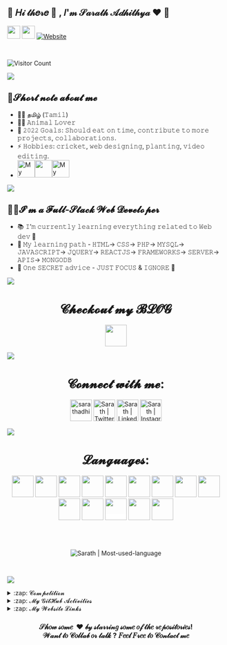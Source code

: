 ## 🎀  𝐻𝒾 𝓉𝒽𝑒𝓇𝑒 👋 , 𝐼'𝓂 𝒮𝒶𝓇𝒶𝓉𝒽 𝒜𝒹𝒽𝒾𝓉𝒽𝓎𝒶 ❤  🎀
[<img height="30" src="https://img.shields.io/badge/twitter-%231DA1F2.svg?&style=for-the-badge&logo=twitter&logoColor=white" />][twitter]
[<img height="30" src="https://img.shields.io/badge/linkedin-blue.svg?&style=for-the-badge&logo=linkedin&logoColor=white" />][linkedin]
[![Website](https://img.shields.io/website?label=My-Portfolio&style=for-the-badge&url=https%3A%2F%2Fsarathadhi.netlify.app)][website]

<br/>

![Visitor Count](https://profile-counter.glitch.me/SarathAdhi/count.svg)

![](https://user-images.githubusercontent.com/73097560/115834477-dbab4500-a447-11eb-908a-139a6edaec5c.gif)

## 🤏𝓢𝓱𝓸𝓻𝓽 𝓷𝓸𝓽𝓮 𝓪𝓫𝓸𝓾𝓽 𝓶𝓮
- 🤱👅 தமிழ் (𝚃𝚊𝚖𝚒𝚕)
- 🐕‍🦺 𝙰𝚗𝚒𝚖𝚊𝚕 𝙻𝚘𝚟𝚎𝚛
- 🥅 𝟸𝟶𝟸𝟸 𝙶𝚘𝚊𝚕𝚜: 𝚂𝚑𝚘𝚞𝚕𝚍 𝚎𝚊𝚝 𝚘𝚗 𝚝𝚒𝚖𝚎, 𝚌𝚘𝚗𝚝𝚛𝚒𝚋𝚞𝚝𝚎 𝚝𝚘 𝚖𝚘𝚛𝚎 𝚙𝚛𝚘𝚓𝚎𝚌𝚝𝚜, 𝚌𝚘𝚕𝚕𝚊𝚋𝚘𝚛𝚊𝚝𝚒𝚘𝚗𝚜.
- ⚡ 𝙷𝚘𝚋𝚋𝚒𝚎𝚜: 𝚌𝚛𝚒𝚌𝚔𝚎𝚝, 𝚠𝚎𝚋 𝚍𝚎𝚜𝚒𝚐𝚗𝚒𝚗𝚐, 𝚙𝚕𝚊𝚗𝚝𝚒𝚗𝚐, 𝚟𝚒𝚍𝚎𝚘 𝚎𝚍𝚒𝚝𝚒𝚗𝚐.
- <img height=" 40px" src="https://1.bp.blogspot.com/-5dHvHIvsyNo/WckMuod4SoI/AAAAAAAAyqg/ydxprvHnktUebUF8EQbUesAu6Y-9Go7YQCLcBGAs/s1600/SJPC.png" title="My School"><img height="40px" src="https://img.icons8.com/ios/50/000000/right--v2.gif"/><img height="40px" src="https://vit.ac.in/icetite/img/vit_logo-2.jpg" title="My College">

![](https://user-images.githubusercontent.com/73097560/115834477-dbab4500-a447-11eb-908a-139a6edaec5c.gif)

## 👨‍💻𝓘'𝓶 𝓪 𝓕𝓾𝓵𝓵-𝓢𝓽𝓪𝓬𝓴 𝓦𝓮𝓫 𝓓𝓮𝓿𝓮𝓵𝓸𝓹𝓮𝓻

- 📚 𝙸’𝚖 𝚌𝚞𝚛𝚛𝚎𝚗𝚝𝚕𝚢 𝚕𝚎𝚊𝚛𝚗𝚒𝚗𝚐 𝚎𝚟𝚎𝚛𝚢𝚝𝚑𝚒𝚗𝚐 𝚛𝚎𝚕𝚊𝚝𝚎𝚍 𝚝𝚘 𝚆𝚎𝚋 𝚍𝚎𝚟 🤣
- 📝 𝙼𝚢 𝚕𝚎𝚊𝚛𝚗𝚒𝚗𝚐 𝚙𝚊𝚝𝚑 - 𝙷𝚃𝙼𝙻-> 𝙲𝚂𝚂-> 𝙿𝙷𝙿-> 𝙼𝚈𝚂𝚀𝙻-> 𝙹𝙰𝚅𝙰𝚂𝙲𝚁𝙸𝙿𝚃-> 𝙹𝚀𝚄𝙴𝚁𝚈-> 𝚁𝙴𝙰𝙲𝚃𝙹𝚂-> 𝙵𝚁𝙰𝙼𝙴𝚆𝙾𝚁𝙺𝚂-> 𝚂𝙴𝚁𝚅𝙴𝚁-> 𝙰𝙿𝙸𝚂-> 𝙼𝙾𝙽𝙶𝙾𝙳𝙱
- 🤫 𝙾𝚗𝚎 𝚂𝙴𝙲𝚁𝙴𝚃 𝚊𝚍𝚟𝚒𝚌𝚎 - 𝙹𝚄𝚂𝚃 𝙵𝙾𝙲𝚄𝚂 & 𝙸𝙶𝙽𝙾𝚁𝙴 🥲

![](https://user-images.githubusercontent.com/73097560/115834477-dbab4500-a447-11eb-908a-139a6edaec5c.gif)

<div align="center">
 <h1>𝓒𝓱𝓮𝓬𝓴𝓸𝓾𝓽 𝓶𝔂 𝓑𝓛𝓞𝓖</h1>
 
[<img width="50px" src="https://cdn.freebiesupply.com/images/large/2x/blogger-logo-transparent.png">][blog]
 
</div>

![](https://user-images.githubusercontent.com/73097560/115834477-dbab4500-a447-11eb-908a-139a6edaec5c.gif)

<div align="center">
<h1>𝓒𝓸𝓷𝓷𝓮𝓬𝓽 𝔀𝓲𝓽𝓱 𝓶𝓮:</h1>

 
[<img alt="sarathadhi" width="50px" src="https://img.icons8.com/color/48/000000/internet--v2.png" />][website]
[<img alt="Sarath | Twitter" width="50px" src="https://img.icons8.com/color/48/000000/twitter--v2.gif" />][twitter]
[<img alt="Sarath | LinkedIn" width="50px" src="https://img.icons8.com/color/48/000000/linkedin-2--v2.gif" />][linkedin]
[<img alt="Sarath | Instagram" width="50px" src="https://img.icons8.com/color/48/000000/instagram-new--v2.gif" />][instagram]

 </div>
 
 
![](https://user-images.githubusercontent.com/73097560/115834477-dbab4500-a447-11eb-908a-139a6edaec5c.gif)
<br />

<div align="center">
<h1>𝓛𝓪𝓷𝓰𝓾𝓪𝓰𝓮𝓼:</h1>
 
<img width="50px" src="https://cdn.jsdelivr.net/gh/devicons/devicon/icons/c/c-original.svg" />
<img width="50px" src="https://cdn.jsdelivr.net/gh/devicons/devicon/icons/cplusplus/cplusplus-original.svg" />
<img width="50px" src="https://cdn.jsdelivr.net/gh/devicons/devicon/icons/python/python-original-wordmark.svg" />
<img width="50px" src="https://cdn.jsdelivr.net/gh/devicons/devicon/icons/html5/html5-plain-wordmark.svg" />
<img width="50px" src="https://cdn.jsdelivr.net/gh/devicons/devicon/icons/css3/css3-plain-wordmark.svg" />
 <img width="50px" src="https://cdn.jsdelivr.net/gh/devicons/devicon/icons/php/php-plain.svg" />
<img width="50px" src="https://cdn.jsdelivr.net/gh/devicons/devicon/icons/javascript/javascript-plain.svg" />
<img width="50px" src="https://cdn.jsdelivr.net/gh/devicons/devicon/icons/react/react-original-wordmark.svg" />
<img width="50px" src="https://cdn.jsdelivr.net/gh/devicons/devicon/icons/mongodb/mongodb-original-wordmark.svg" />
<img width="50px" src="https://cdn.jsdelivr.net/gh/devicons/devicon/icons/arduino/arduino-original-wordmark.svg" />
<img width="50px" src="https://cdn.jsdelivr.net/gh/devicons/devicon/icons/heroku/heroku-plain-wordmark.svg" />
<span style="background-color:white"><img width="50px" src="https://cdn.jsdelivr.net/gh/devicons/devicon/icons/nextjs/nextjs-original-wordmark.svg"/></span>
<img width="50px" src="https://cdn.jsdelivr.net/gh/devicons/devicon/icons/figma/figma-original.svg" />
<img width="50px" src="https://cdn.jsdelivr.net/gh/devicons/devicon/icons/premierepro/premierepro-original.svg" />
 
</div>
<br />

<br />
<br />

<p align="center"> <img src="https://github-readme-stats.vercel.app/api/top-langs/?username=SarathAdhi" alt="Sarath | Most-used-language" /></p>

<br />

![](https://user-images.githubusercontent.com/73097560/115834477-dbab4500-a447-11eb-908a-139a6edaec5c.gif)

<details>
  <summary>:zap: 𝓒𝓸𝓶𝓹𝓮𝓽𝓲𝓽𝓲𝓸𝓷</summary>

  <p align="left"> <h2>1st place in a front-end competition conducted by Zero Bugs Club (09.02.2022)</h2> <h3>https://virtual-reality-01.herokuapp.com/</h3><img height="200px" src="https://user-images.githubusercontent.com/91727830/153335102-7daf3342-7a87-4565-9c38-a9a5ee0f700a.jpeg" tittle="1st - place"/></p>

</details>

<details>
  <summary>:zap: 𝓜𝔂 𝓖𝓲𝓽𝓗𝓾𝓫 𝓐𝓬𝓽𝓲𝓿𝓲𝓽𝓲𝓮𝓼</summary>
<p align="center">
<img src="https://github-readme-stats.vercel.app/api?username=SarathAdhi&show_icons=true&theme=radical" alt="Sarath | Stats" />
<img src="https://github-readme-stats.vercel.app/api?username=SarathAdhi&show_icons=true&locale=en" alt="Sarath | Stats" />
<img src="https://github-readme-streak-stats.herokuapp.com/?user=SarathAdhi&%22%20alt=%22SarathAdhi" alt="Sarath | Stats" />
<img src="https://github-profile-summary-cards.vercel.app/api/cards/profile-details?username=SarathAdhi&theme=default" alt="Sarath | Stats" />

 
</p>
</details>

<details>
  <summary>:zap: 𝓜𝔂 𝓦𝓮𝓫𝓼𝓲𝓽𝓮 𝓛𝓲𝓷𝓴𝓼</summary>

  ## My portfolio  -> https://sarathadhi.netlify.app
  ## HelperDOC     -> https://helperdoc.herokuapp.com/
  ## HoldUrBook    -> https://holdyourbook.herokuapp.com/index.php
  ## Quiz          -> https://sarathadhi.github.io/Quiz_js_API/
  ## CodesInfo     -> Currently working
  ## Blog          -> Currently working

</details>

<h3 align="center">𝒮𝒽𝑜𝓌 𝓈𝑜𝓂𝑒 &nbsp;❤️&nbsp;𝒷𝓎 𝓈𝓉𝒶𝓇𝓇𝒾𝓃𝑔 𝓈𝑜𝓂𝑒 𝑜𝒻 𝓉𝒽𝑒 𝓇𝑒𝓅𝑜𝓈𝒾𝓉𝑜𝓇𝒾𝑒𝓈!<br/>𝒲𝒶𝓃𝓉 𝓉𝑜 𝒞𝑜𝓁𝓁𝒶𝒷 𝑜𝓇 𝓉𝒶𝓁𝓀 ? 𝐹𝑒𝑒𝓁 𝐹𝓇𝑒𝑒 𝓉𝑜 𝒞𝑜𝓃𝓉𝒶𝒸𝓉 𝓂𝑒</h3>

[website]: https://sarathadhi.netlify.app
[twitter]: https://twitter.com/AdhithyaSarath
[blog]: https://sarathadhi.blogspot.com/
[instagram]: https://www.instagram.com/sarath_adhithya/
[linkedin]: https://www.linkedin.com/in/sarath-adhithya-145427225/

